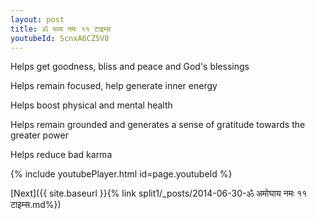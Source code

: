 ```yaml
---
layout: post
title: ॐ भव्य नमः ११ टाइम्स
youtubeId: ScnxA6CZ5V8
---
```

 
 
Helps get goodness, bliss and peace and God's blessings
 
Helps remain focused, help generate inner energy 
 
Helps boost physical and mental health 
 
Helps remain grounded and generates a sense of gratitude towards the greater power 
 
Helps reduce bad karma
 
 
 
 


{% include youtubePlayer.html id=page.youtubeId %}
 
[Next]({{ site.baseurl }}{% link  split1/_posts/2014-06-30-ॐ अमोघाय नमः ११ टाइम्स.md%})
 
